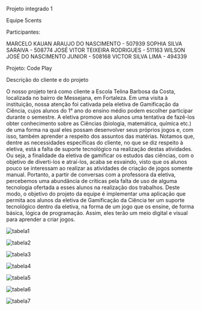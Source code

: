 Projeto integrado 1

Equipe 5cents

Participantes:

MARCELO KAUAN ARAUJO DO NASCIMENTO - 507939
SOPHIA SILVA SARAIVA - 508774
JOSÉ VITOR TEIXEIRA RODRIGUES - 511163
WILSON JOSÉ DO NASCIMENTO JUNIOR - 508168
VICTOR SILVA LIMA - 494339

Projeto: Code Play



Descrição do cliente e do projeto

O nosso projeto terá como cliente a Escola Telina Barbosa da Costa, localizada no bairro de Messejana, em Fortaleza. Em uma visita à instituição, nossa atenção foi cativada pela eletiva de Gamificação da Ciência, cujos alunos do 1° ano do ensino médio podem escolher participar durante o semestre. A eletiva promove aos alunos uma tentativa de fazê-los obter conhecimento sobre as Ciências (biologia, matemática, química etc.) de uma forma na qual eles possam desenvolver seus próprios jogos e, com isso, também aprender a respeito dos assuntos das matérias.
Notamos que, dentre as necessidades específicas do cliente, no que se diz respeito à eletiva, está a falta de suporte tecnológico na realização destas atividades. Ou seja, a finalidade da eletiva de gamificar os estudos das ciências, com o objetivo de diverti-los e atraí-los, acaba se esvaindo, visto que os alunos pouco se interessam ao realizar as atividades de criação de jogos somente manual. Portanto, a partir de conversas com a professora da eletiva, percebemos uma abundância de críticas pela falta de uso de alguma tecnologia ofertada a esses alunos na realização dos trabalhos.
Deste modo, o objetivo do projeto da equipe é implementar uma aplicação que permita aos alunos da eletiva de Gamificação da Ciência ter um suporte tecnológico dentro da eletiva, na forma de um jogo que os ensine, de forma básica, lógica de programação. Assim, eles terão um meio digital e visual para aprender a criar jogos.




![tabela1](https://user-images.githubusercontent.com/105827097/173984272-440a756b-96e8-470b-b6ff-02dd72d4fee3.png)

![tabela2](https://user-images.githubusercontent.com/105827097/173984321-0d180881-c65c-4379-a0de-06ecf66ec87c.png)

![tabela3](https://user-images.githubusercontent.com/105827097/173984327-0618bfb7-f736-4b1b-9220-bda24bfc6185.png)

![tabela4](https://user-images.githubusercontent.com/105827097/173984367-67485dbd-35b6-4536-a849-c6189eece734.png)

![tabela5](https://user-images.githubusercontent.com/105827097/173984381-c160b25f-ab8e-433c-bbc6-3dc1e14cf7e0.png)

![tabela6](https://user-images.githubusercontent.com/105827097/173984446-0d87d523-cb18-4775-88bd-242ce374689b.png)

![tabela7](https://user-images.githubusercontent.com/105827097/173984454-a0aa1b59-03c6-4c83-b6de-5548daef8054.png)
